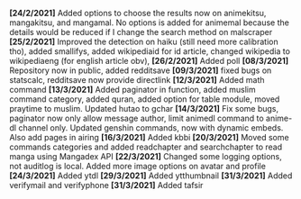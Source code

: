 **[24/2/2021]**
Added options to choose the results now on animekitsu, mangakitsu, and mangamal. No options is added for animemal because the details would be reduced if I change the search method on malscraper
**[25/2/2021]**
Improved the detection on haiku (still need more calibration tho), added smallifys, added wikipediaid for id article, changed wikipedia to wikipediaeng (for english article obv),
**[26/2/2021]**
Added poll
**[08/3/2021]**
Repository now in public, added redditsave
**[09/3/2021]**
fixed bugs on statscalc, redditsave now provide directlink
**[12/3/2021]**
Added math command
**[13/3/2021]**
Added paginator in function, added muslim command category, added quran, added option for table module, moved praytime to muslim. Updated hutao to gchar
**[14/3/2021]**
Fix some bugs, paginator now only allow message author, limit animedl command to anime-dl channel only. Updated genshin commands, now with dynamic embeds. Also add pages in airing
**[16/3/2021]**
Added kbbi
**[20/3/2021]**
Moved some commands categories and added readchapter and searchchapter to read manga using Mangadex API
**[22/3/2021]**
Changed some logging options, not auditlog is local. Added more image options on avatar and profile
**[24/3/2021]**
Added ytdl
**[29/3/2021]**
Added ytthumbnail
**[31/3/2021]**
Added verifymail and verifyphone
**[31/3/2021]**
Added tafsir
